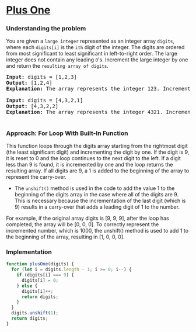 # [Plus One](https://leetcode.com/problems/plus-one/)

### Understanding the problem

You are given a `large integer` represented as an integer array `digits`, where each `digits[i]` is the `ith` digit of the integer. The digits are ordered from most significant to least significant in left-to-right order. The large integer does not contain any leading `0`'s.
Increment the large integer by one and return the `resulting array of digits`.

<pre>
<b>Input:</b> digits = [1,2,3]
<b>Output:</b> [1,2,4]
<b>Explanation:</b> The array represents the integer 123. Incrementing by one gives 123 + 1 = 124. Thus, the result should be [1,2,4].

<b>Input:</b> digits = [4,3,2,1]
<b>Output:</b> [4,3,2,2]
<b>Explanation:</b> The array represents the integer 4321. Incrementing by one gives 4321 + 1 = 4322. Thus, the result should be [4,3,2,2].
</pre>

#
### Approach: For Loop With Built-In Function

This function loops through the digits array starting from the rightmost digit (the least significant digit) and incrementing the digit by one. If the digit is 9, it is reset to 0 and the loop continues to the next digit to the left. If a digit less than 9 is found, it is incremented by one and the loop returns the resulting array. If all digits are 9, a 1 is added to the beginning of the array to represent the carry-over.

- The `unshift()` method is used in the code to add the value 1 to the beginning of the digits array in the case where all of the digits are 9. This is necessary because the incrementation of the last digit (which is 9) results in a carry-over that adds a leading digit of 1 to the number.

For example, if the original array digits is [9, 9, 9], after the loop has completed, the array will be [0, 0, 0]. To correctly represent the incremented number, which is 1000, the unshift() method is used to add 1 to the beginning of the array, resulting in [1, 0, 0, 0].

### Implementation
```js
function plusOne(digits) {
  for (let i = digits.length - 1; i >= 0; i--) {
    if (digits[i] === 9) {
      digits[i] = 0;
    } else {
      digits[i]++;
      return digits;
    }
  }
  digits.unshift(1);
  return digits;
}

```
